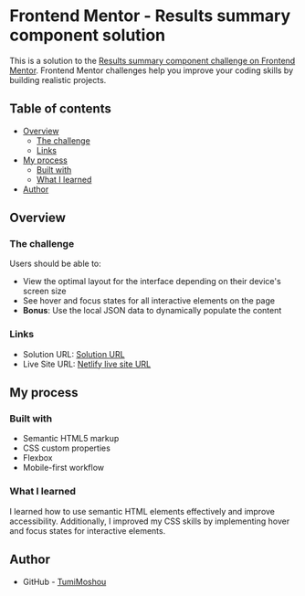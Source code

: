 # Frontend Mentor - Results summary component solution

This is a solution to the [Results summary component challenge on Frontend Mentor](https://www.frontendmentor.io/challenges/results-summary-component-CE_K6s0maV). Frontend Mentor challenges help you improve your coding skills by building realistic projects.

## Table of contents

- [Overview](#overview)
  - [The challenge](#the-challenge)
  - [Links](#links)
- [My process](#my-process)
  - [Built with](#built-with)
  - [What I learned](#what-i-learned)
- [Author](#author)

## Overview

### The challenge

Users should be able to:

- View the optimal layout for the interface depending on their device's screen size
- See hover and focus states for all interactive elements on the page
- **Bonus**: Use the local JSON data to dynamically populate the content

### Links

- Solution URL: [Solution URL](https://github.com/TumiMoshou/results-summary-component)
- Live Site URL: [Netlify live site URL](https://singular-druid-d1898e.netlify.app/)

## My process

### Built with

- Semantic HTML5 markup
- CSS custom properties
- Flexbox
- Mobile-first workflow

### What I learned

I learned how to use semantic HTML elements effectively and improve accessibility. Additionally, I improved my CSS skills by implementing hover and focus states for interactive elements.

## Author

- GitHub - [TumiMoshou](https://github.com/TumiMoshou)
